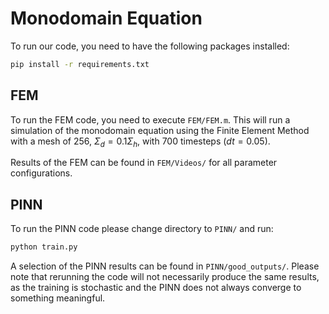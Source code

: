 # Monodomain Equation

To run our code, you need to have the following packages installed:
```bash
pip install -r requirements.txt
```

## FEM
To run the FEM code, you need to execute `FEM/FEM.m`. This will run a simulation of the monodomain equation using the Finite Element Method with a mesh of 256, $\Sigma_d = 0.1\Sigma_h$, with 700 timesteps ($dt=0.05$).

Results of the FEM can be found in `FEM/Videos/` for all parameter configurations.

## PINN
To run the PINN code please change directory to `PINN/` and run:
```bash
python train.py
```

A selection of the PINN results can be found in `PINN/good_outputs/`. Please note that rerunning the code will not necessarily produce the same results, as the training is stochastic and the PINN does not always converge to something meaningful.


